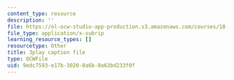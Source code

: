 ```yaml
---
content_type: resource
description: ''
file: https://ol-ocw-studio-app-production.s3.amazonaws.com/courses/18-02-multivariable-calculus-fall-2007/9edc7593e17b30208a6b8a63bd233f0f_PxCxlsl_YwY.srt
file_type: application/x-subrip
learning_resource_types: []
resourcetype: Other
title: 3play caption file
type: OCWFile
uid: 9edc7593-e17b-3020-8a6b-8a63bd233f0f
---
```

